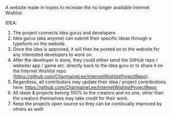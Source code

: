 A website made in hopes to recreate the no longer available Internet Wishlist. 

IDEA:
1. The project connects idea gurus and developers <br>
2. Idea gurus (aka anyone) can submit their specific ideas through a typeform on the website.<br>
3. Once the idea is approved, it will then be posted on to the website for any interested developers to work on.<br>
4. After the developer is done, they could either send the GitHub repo / website/ app / game etc. directly back to the idea guru or to share it on the Internet Wishlist repo (https://github.com/CharmaineLee/InternetWishlistProjectRepo). <br>
5. Regardless, all contributors may update their idea / project contributions here: https://github.com/CharmaineLee/InternetWishlistProjectRepo<br>
6. All ideas & projects belong 100% to the creators and no one, other than the creators themselves may take credit for their work.<br>
7. Keep the projects open source so they can be continually improved by others as well!<br>





